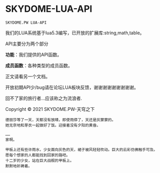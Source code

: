 # SKYDOME-LUA-API
```
SKYDOME.PW LUA-API
```

我们的LUA系统基于lua5.3编写，已开放的扩展库:string,math,table。

API主要分为两个部分 

**功能**：我们提供的API函数。

**成员函数**：各种类型的成员函数。



正文请看另一个文档。

开放初期API少/bug请在论坛LUA板块反馈，谢谢谢谢谢谢谢谢谢。



回不了家的旅行者...应该称之为流浪者.

Copyright © 2021 SKYDOME.PW-天穹之下

```
德丽莎等了一天，天都没有放晴，即使雨停了，天还是灰蒙蒙的。
她无奈地和芽衣一起做好了饭。迎接着没有夕阳的黄昏。

……
家啊。

甲板上还有些许雨水，少女面向灰色的天，裙子被风轻轻吹动。巨大的云彩仿佛触手可及。
愿每个想家的人都能找到回家的路吧。
十二岁的少女，站在巨大战舰的甲板上。
默默地祈祷着。
```

